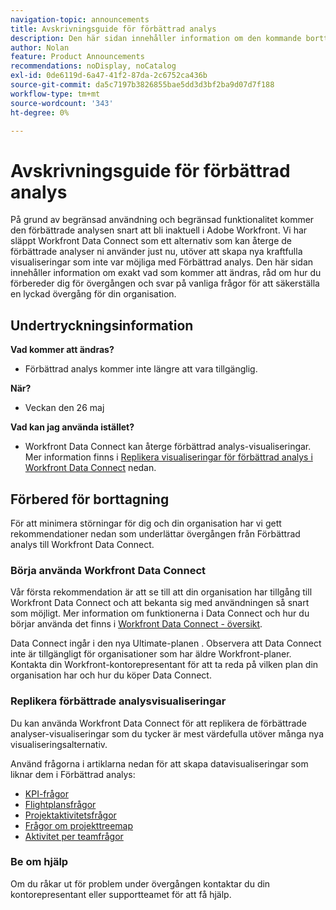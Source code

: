 ```yaml
---
navigation-topic: announcements
title: Avskrivningsguide för förbättrad analys
description: Den här sidan innehåller information om den kommande borttagningen av Enhanced Analytics.
author: Nolan
feature: Product Announcements
recommendations: noDisplay, noCatalog
exl-id: 0de6119d-6a47-41f2-87da-2c6752ca436b
source-git-commit: da5c7197b3826855bae5dd3d3bf2ba9d07d7f188
workflow-type: tm+mt
source-wordcount: '343'
ht-degree: 0%

---
```


# Avskrivningsguide för förbättrad analys

På grund av begränsad användning och begränsad funktionalitet kommer den förbättrade analysen snart att bli inaktuell i Adobe Workfront. Vi har släppt Workfront Data Connect som ett alternativ som kan återge de förbättrade analyser ni använder just nu, utöver att skapa nya kraftfulla visualiseringar som inte var möjliga med Förbättrad analys. Den här sidan innehåller information om exakt vad som kommer att ändras, råd om hur du förbereder dig för övergången och svar på vanliga frågor för att säkerställa en lyckad övergång för din organisation.

## Undertryckningsinformation

**Vad kommer att ändras?**

* Förbättrad analys kommer inte längre att vara tillgänglig.

**När?**

* Veckan den 26 maj

**Vad kan jag använda istället?**

* Workfront Data Connect kan återge förbättrad analys-visualiseringar. Mer information finns i [Replikera visualiseringar för förbättrad analys i Workfront Data Connect](#replicate-enhanced-analytics-visualizations-in-workfront-data-connect) nedan.

## Förbered för borttagning

För att minimera störningar för dig och din organisation har vi gett rekommendationer nedan som underlättar övergången från Förbättrad analys till Workfront Data Connect.

### Börja använda Workfront Data Connect

Vår första rekommendation är att se till att din organisation har tillgång till Workfront Data Connect och att bekanta sig med användningen så snart som möjligt. Mer information om funktionerna i Data Connect och hur du börjar använda det finns i [Workfront Data Connect - översikt](/help/quicksilver/reports-and-dashboards/data-lake/data-lake-overview.md).

Data Connect ingår i den nya Ultimate-planen <!--, and can be purchased as an add-on to the new Select and Prime plans-->. Observera att Data Connect inte är tillgängligt för organisationer som har äldre Workfront-planer. Kontakta din Workfront-kontorepresentant för att ta reda på vilken plan din organisation har och hur du köper Data Connect.

### Replikera förbättrade analysvisualiseringar

Du kan använda Workfront Data Connect för att replikera de förbättrade analyser-visualiseringar som du tycker är mest värdefulla utöver många nya visualiseringsalternativ.

Använd frågorna i artiklarna nedan för att skapa datavisualiseringar som liknar dem i Förbättrad analys:


* [KPI-frågor](/help/quicksilver/reports-and-dashboards/data-lake/enhanced-analytics-queries/kpi-queries.md)
* [Flightplansfrågor](/help/quicksilver/reports-and-dashboards/data-lake/enhanced-analytics-queries/flight-plan-queries.md)
* [Projektaktivitetsfrågor](/help/quicksilver/reports-and-dashboards/data-lake/enhanced-analytics-queries/project-activity-queries.md)
* [Frågor om projekttreemap](/help/quicksilver/reports-and-dashboards/data-lake/enhanced-analytics-queries/project-tree-map-queries.md)
* [Aktivitet per teamfrågor](/help/quicksilver/reports-and-dashboards/data-lake/enhanced-analytics-queries/team-queries.md)

### Be om hjälp

Om du råkar ut för problem under övergången kontaktar du din kontorepresentant eller supportteamet för att få hjälp.

<!--
## FAQ

+++ Will I be able to continue using Enhanced Analytics after the deprecation?

No, it will be completely removed from the application.
+++

+++ What do I do if my organization is on a legacy Workfront plan but I want to use Data Connect?

Contact your account representative about moving to one of the new Workfront plans.
+++
-->
